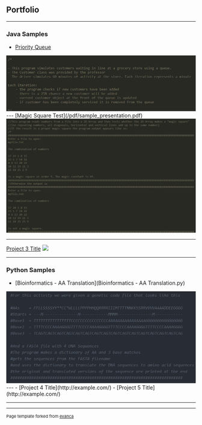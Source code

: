 ## Portfolio

---

### Java Samples 

- [Priority Queue](PriorityQueue.java)
<img src="images/priority_queue.png?raw=true"/>
---
[Magic Square Test](/pdf/sample_presentation.pdf)
<img src="images/MagicSquareProject.png?raw=true"/>

---
[Project 3 Title](http://example.com/)
<img src="images/dummy_thumbnail.jpg?raw=true"/>

---

### Python Samples 

- [Bioinformatics - AA Translation](Bioinformatics - AA Translation.py)
<img src="images/Bioinformatics_AAtranslation.png?raw=true"/>
---
- [Project 4 Title](http://example.com/)
- [Project 5 Title](http://example.com/)

---




---
<p style="font-size:11px">Page template forked from <a href="https://github.com/evanca/quick-portfolio">evanca</a></p>
<!-- Remove above link if you don't want to attibute -->
